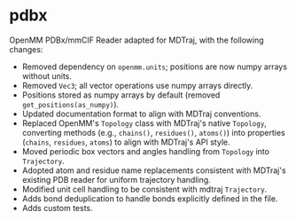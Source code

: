 pdbx
====

OpenMM PDBx/mmCIF Reader adapted for MDTraj, with the following changes:

- Removed dependency on `openmm.units`; positions are now numpy arrays without units.
- Removed `Vec3`; all vector operations use numpy arrays directly.
- Positions stored as numpy arrays by default (removed `get_positions(as_numpy)`).
- Updated documentation format to align with MDTraj conventions.
- Replaced OpenMM's `Topology` class with MDTraj's native `Topology`, converting methods (e.g., `chains()`, `residues()`, `atoms()`) into properties (`chains`, `residues`, `atoms`) to align with MDTraj's API style.
- Moved periodic box vectors and angles handling from `Topology` into `Trajectory`.
- Adopted atom and residue name replacements consistent with MDTraj's existing PDB reader for uniform trajectory handling.
- Modified unit cell handling to be consistent with mdtraj `Trajectory`.
- Adds bond deduplication to handle bonds explicitly defined in the file.
- Adds custom tests.